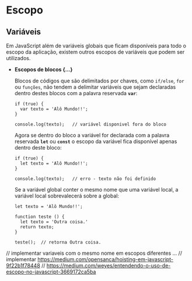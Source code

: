 # Escopo

## Variáveis

Em JavaScript além de variáveis globais que ficam disponíveis para todo o escopo da aplicação, existem outros escopos de variáveis que podem ser utilizados.

- **Escopos de blocos {...}**

  Blocos de códigos que são delimitados por chaves, como `if/else`, `for` ou `funções`, não tendem a delimitar variáveis que sejam declaradas dentro destes blocos com a palavra reservada **`var`**:
  
      if (true) {
        var texto = 'Alô Mundo!!';
      }
      
      console.log(texto);   // variável disponivel fora do bloco

  Agora se dentro do bloco a variável for declarada com a palavra reservada **`let`** ou **`const`** o escopo da variável fica disponível apenas dentro deste bloco:
  
      if (true) {
        let texto = 'Alô Mundo!!';
      }
      
      console.log(texto);   // erro - texto não foi definido
      
  Se a variável global conter o mesmo nome que uma variável local, a variável local sobrevalecerá sobre a global:
  
      let texto = 'Alô Mundo!!';
      
      function teste () {
        let texto = 'Outra coisa.'
        return texto;
      }
      
      teste();  // retorna Outra coisa.
  
// implementar variaveis com o mesmo nome em escopos diferentes ...
// implementar https://medium.com/opensanca/hoisting-em-javascript-9f22b1f78448 
// https://medium.com/weyes/entendendo-o-uso-de-escopo-no-javascript-3669172ca5ba
